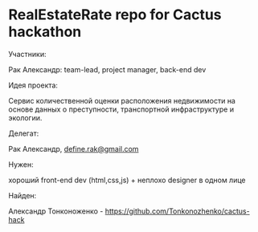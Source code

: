 # RealEstateRate repo for Cactus hackathon

Участники:

Рак Александр: team-lead, project manager, back-end dev 

Идея проекта:

Сервис количественной оценки расположения недвижимости на основе данных о преступности, транспортной инфраструктуре и экологии.

Делегат:

Рак Александр, define.rak@gmail.com

Нужен:

хороший front-end dev (html,css,js) + неплохо designer в одном лице

Найден:

Александр Тонконоженко - https://github.com/Tonkonozhenko/cactus-hack
